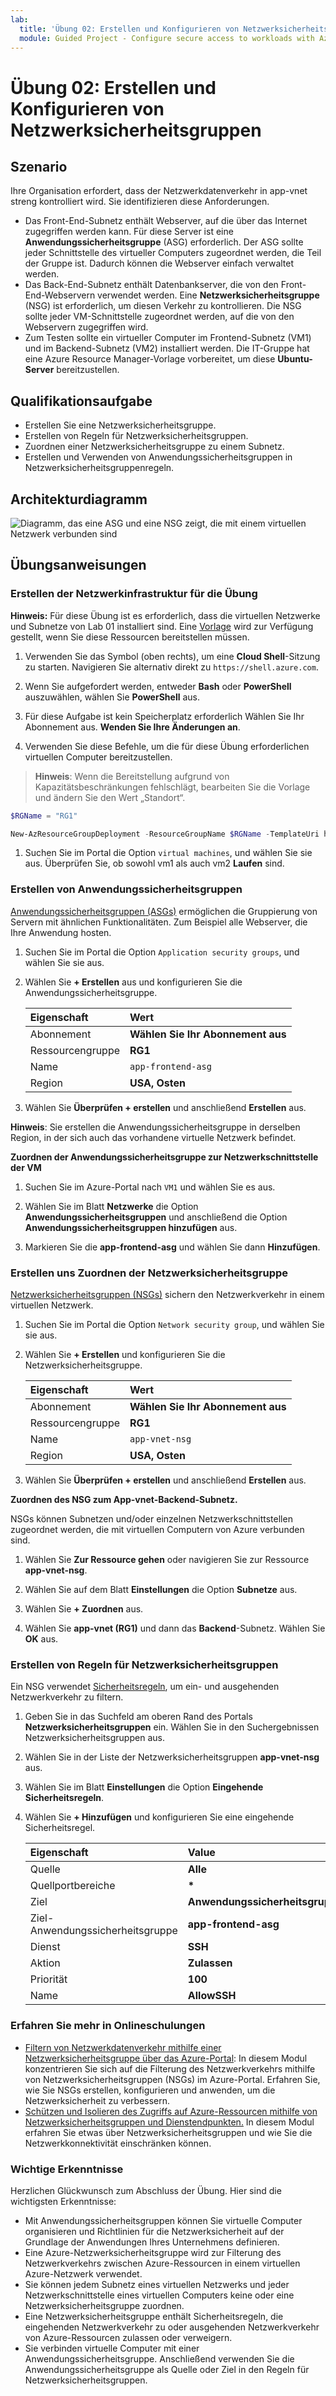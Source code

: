 ```yaml
---
lab:
  title: 'Übung 02: Erstellen und Konfigurieren von Netzwerksicherheitsgruppen'
  module: Guided Project - Configure secure access to workloads with Azure virtual networking services
---
```


# Übung 02: Erstellen und Konfigurieren von Netzwerksicherheitsgruppen

## Szenario

Ihre Organisation erfordert, dass der Netzwerkdatenverkehr in app-vnet streng kontrolliert wird. Sie identifizieren diese Anforderungen.
+ Das Front-End-Subnetz enthält Webserver, auf die über das Internet zugegriffen werden kann. Für diese Server ist eine **Anwendungssicherheitsgruppe** (ASG) erforderlich. Der ASG sollte jeder Schnittstelle des virtueller Computers zugeordnet werden, die Teil der Gruppe ist. Dadurch können die Webserver einfach verwaltet werden. 
+ Das Back-End-Subnetz enthält Datenbankserver, die von den Front-End-Webservern verwendet werden. Eine **Netzwerksicherheitsgruppe** (NSG) ist erforderlich, um diesen Verkehr zu kontrollieren. Die NSG sollte jeder VM-Schnittstelle zugeordnet werden, auf die von den Webservern zugegriffen wird. 
+ Zum Testen sollte ein virtueller Computer im Frontend-Subnetz (VM1) und im Backend-Subnetz (VM2) installiert werden.  Die IT-Gruppe hat eine Azure Resource Manager-Vorlage vorbereitet, um diese **Ubuntu-Server** bereitzustellen. 

## Qualifikationsaufgabe

+ Erstellen Sie eine Netzwerksicherheitsgruppe.
+ Erstellen von Regeln für Netzwerksicherheitsgruppen.
+ Zuordnen einer Netzwerksicherheitsgruppe zu einem Subnetz.
+ Erstellen und Verwenden von Anwendungssicherheitsgruppen in Netzwerksicherheitsgruppenregeln.

## Architekturdiagramm

![Diagramm, das eine ASG und eine NSG zeigt, die mit einem virtuellen Netzwerk verbunden sind](../Media/task-2.png)




## Übungsanweisungen

### Erstellen der Netzwerkinfrastruktur für die Übung

**Hinweis:** Für diese Übung ist es erforderlich, dass die virtuellen Netzwerke und Subnetze von Lab 01 installiert sind. Eine [Vorlage](https://github.com/MicrosoftLearning/Configure-secure-access-to-workloads-with-Azure-virtual-networking-services/blob/main/Allfiles/Labs/All-Labs/create-vnet-subnets-template.json) wird zur Verfügung gestellt, wenn Sie diese Ressourcen bereitstellen müssen.

1. Verwenden Sie das Symbol (oben rechts), um eine **Cloud Shell**-Sitzung zu starten. Navigieren Sie alternativ direkt zu `https://shell.azure.com`.

1. Wenn Sie aufgefordert werden, entweder **Bash** oder **PowerShell** auszuwählen, wählen Sie **PowerShell** aus.

1. Für diese Aufgabe ist kein Speicherplatz erforderlich Wählen Sie Ihr Abonnement aus. **Wenden Sie Ihre Änderungen an**. 

1. Verwenden Sie diese Befehle, um die für diese Übung erforderlichen virtuellen Computer bereitzustellen.

>**Hinweis**: Wenn die Bereitstellung aufgrund von Kapazitätsbeschränkungen fehlschlägt, bearbeiten Sie die Vorlage und ändern Sie den Wert „Standort“. 

   ```powershell
   $RGName = "RG1"
   
   New-AzResourceGroupDeployment -ResourceGroupName $RGName -TemplateUri https://raw.githubusercontent.com/MicrosoftLearning/Configure-secure-access-to-workloads-with-Azure-virtual-networking-services/main/Instructions/Labs/azuredeploy.json
   ```
  
1. Suchen Sie im Portal die Option `virtual machines`, und wählen Sie sie aus. Überprüfen Sie, ob sowohl vm1 als auch vm2 **Laufen** sind.

### Erstellen von Anwendungssicherheitsgruppen

[Anwendungssicherheitsgruppen (ASGs)](https://learn.microsoft.com/azure/virtual-network/application-security-groups) ermöglichen die Gruppierung von Servern mit ähnlichen Funktionalitäten. Zum Beispiel alle Webserver, die Ihre Anwendung hosten. 

1. Suchen Sie im Portal die Option `Application security groups`, und wählen Sie sie aus.
   
1. Wählen Sie **+ Erstellen** aus und konfigurieren Sie die Anwendungssicherheitsgruppe. 

    | Eigenschaft       | Wert                        |
    | :------------- | :--------------------------- |
    | Abonnement   | **Wählen Sie Ihr Abonnement aus** |
    | Ressourcengruppe | **RG1**                      |
    | Name           | `app-frontend-asg`          |
    | Region         | **USA, Osten**                  |

1. Wählen Sie **Überprüfen + erstellen** und anschließend **Erstellen** aus.

**Hinweis**: Sie erstellen die Anwendungssicherheitsgruppe in derselben Region, in der sich auch das vorhandene virtuelle Netzwerk befindet.

**Zuordnen der Anwendungssicherheitsgruppe zur Netzwerkschnittstelle der VM**

1. Suchen Sie im Azure-Portal nach `VM1` und wählen Sie es aus.

1. Wählen Sie im Blatt **Netzwerke** die Option **Anwendungssicherheitsgruppen** und anschließend die Option **Anwendungssicherheitsgruppen hinzufügen** aus.

1. Markieren Sie die **app-frontend-asg** und wählen Sie dann **Hinzufügen**.
   
### Erstellen uns Zuordnen der Netzwerksicherheitsgruppe

[Netzwerksicherheitsgruppen (NSGs)](https://learn.microsoft.com/azure/virtual-network/network-security-groups-overview) sichern den Netzwerkverkehr in einem virtuellen Netzwerk. 

1. Suchen Sie im Portal die Option `Network security group`, und wählen Sie sie aus.

1. Wählen Sie **+ Erstellen** und konfigurieren Sie die Netzwerksicherheitsgruppe. 

    | Eigenschaft       | Wert                        |
    | :------------- | :--------------------------- |
    | Abonnement   | **Wählen Sie Ihr Abonnement aus** |
    | Ressourcengruppe | **RG1**                      |
    | Name           | `app-vnet-nsg`            |
    | Region         | **USA, Osten**                  |

1. Wählen Sie **Überprüfen + erstellen** und anschließend **Erstellen** aus.

**Zuordnen des NSG zum App-vnet-Backend-Subnetz.**

NSGs können Subnetzen und/oder einzelnen Netzwerkschnittstellen zugeordnet werden, die mit virtuellen Computern von Azure verbunden sind. 

1. Wählen Sie **Zur Ressource gehen** oder navigieren Sie zur Ressource **app-vnet-nsg**.

1. Wählen Sie auf dem Blatt **Einstellungen** die Option **Subnetze** aus.

1. Wählen Sie **+ Zuordnen** aus.

1. Wählen Sie **app-vnet (RG1)** und dann das **Backend**-Subnetz. Wählen Sie **OK** aus.

### Erstellen von Regeln für Netzwerksicherheitsgruppen

Ein NSG verwendet [Sicherheitsregeln](https://learn.microsoft.com/azure/virtual-network/network-security-group-how-it-works), um ein- und ausgehenden Netzwerkverkehr zu filtern. 

1. Geben Sie in das Suchfeld am oberen Rand des Portals **Netzwerksicherheitsgruppen** ein. Wählen Sie in den Suchergebnissen Netzwerksicherheitsgruppen aus.

1. Wählen Sie in der Liste der Netzwerksicherheitsgruppen **app-vnet-nsg** aus.

1. Wählen Sie im Blatt **Einstellungen** die Option **Eingehende Sicherheitsregeln**.

1. Wählen Sie **+ Hinzufügen** und konfigurieren Sie eine eingehende Sicherheitsregel. 

    | Eigenschaft                               | Value                          |
    | :------------------------------------- | :----------------------------- |
    | Quelle                                 | **Alle**                        |
    | Quellportbereiche                     | **\***                         |
    | Ziel                            | **Anwendungssicherheitsgruppe** |
    | Ziel-Anwendungssicherheitsgruppe | **app-frontend-asg**            |
    | Dienst                                | **SSH**                        |
    | Aktion                                 | **Zulassen**                      |
    | Priorität                               | **100**                        |
    | Name                                   | **AllowSSH**                   |


### Erfahren Sie mehr in Onlineschulungen

+ [Filtern von Netzwerkdatenverkehr mithilfe einer Netzwerksicherheitsgruppe über das Azure-Portal](https://learn.microsoft.com/training/modules/filter-network-traffic-network-security-group-using-azure-portal/): In diesem Modul konzentrieren Sie sich auf die Filterung des Netzwerkverkehrs mithilfe von Netzwerksicherheitsgruppen (NSGs) im Azure-Portal. Erfahren Sie, wie Sie NSGs erstellen, konfigurieren und anwenden, um die Netzwerksicherheit zu verbessern.
+ [Schützen und Isolieren des Zugriffs auf Azure-Ressourcen mithilfe von Netzwerksicherheitsgruppen und Dienstendpunkten.](https://learn.microsoft.com/training/modules/secure-and-isolate-with-nsg-and-service-endpoints/) In diesem Modul erfahren Sie etwas über Netzwerksicherheitsgruppen und wie Sie die Netzwerkkonnektivität einschränken können. 

### Wichtige Erkenntnisse

Herzlichen Glückwunsch zum Abschluss der Übung. Hier sind die wichtigsten Erkenntnisse:

+ Mit Anwendungssicherheitsgruppen können Sie virtuelle Computer organisieren und Richtlinien für die Netzwerksicherheit auf der Grundlage der Anwendungen Ihres Unternehmens definieren.
+ Eine Azure-Netzwerksicherheitsgruppe wird zur Filterung des Netzwerkverkehrs zwischen Azure-Ressourcen in einem virtuellen Azure-Netzwerk verwendet.
+ Sie können jedem Subnetz eines virtuellen Netzwerks und jeder Netzwerkschnittstelle eines virtuellen Computers keine oder eine Netzwerksicherheitsgruppe zuordnen. 
+ Eine Netzwerksicherheitsgruppe enthält Sicherheitsregeln, die eingehenden Netzwerkverkehr zu oder ausgehenden Netzwerkverkehr von Azure-Ressourcen zulassen oder verweigern.
+ Sie verbinden virtuelle Computer mit einer Anwendungssicherheitsgruppe. Anschließend verwenden Sie die Anwendungssicherheitsgruppe als Quelle oder Ziel in den Regeln für Netzwerksicherheitsgruppen.



